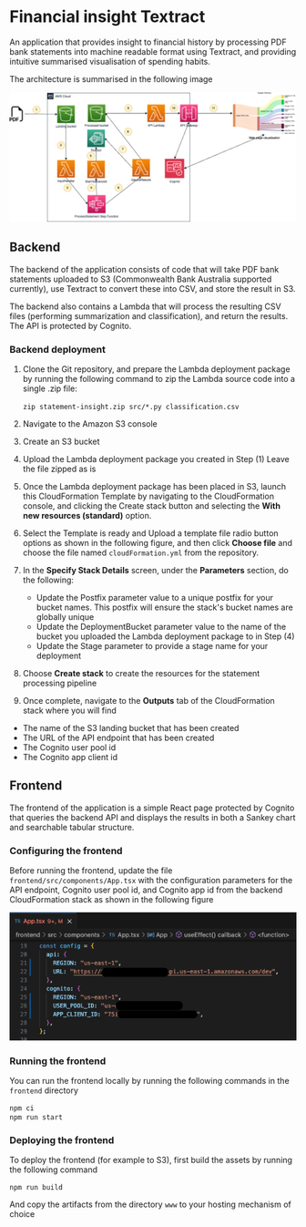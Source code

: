 # Financial insight Textract
An application that provides insight to financial history by processing PDF bank statements into machine readable format using Textract, and providing intuitive summarised visualisation of spending habits.

The architecture is summarised in the following image

![Architecture](img/architecture.png)


## Backend
The backend of the application consists of code that will take PDF bank statements uploaded to S3 (Commonwealth Bank Australia supported currently), use Textract to convert these into CSV, and store the result in S3.

The backend also contains a Lambda that will process the resulting CSV files (performing summarization and classification), and return the results. The API is protected by Cognito.

### Backend deployment 
1. Clone the Git repository, and prepare the Lambda deployment package by running the following command to zip the Lambda source code into a single .zip file:

    ```zip statement-insight.zip src/*.py classification.csv```

2. Navigate to the Amazon S3 console
3. Create an S3 bucket
4. Upload the Lambda deployment package you created in Step (1) Leave the file zipped as is
5. Once the Lambda deployment package has been placed in S3, launch this CloudFormation Template by navigating to the CloudFormation console, and clicking the Create stack button and selecting the **With new resources (standard)** option.
6. Select the Template is ready and Upload a template file radio button options as shown in the following figure, and then click **Choose file** and choose the file named `cloudFormation.yml` from the repository.
7. In the **Specify Stack Details** screen, under the **Parameters** section, do the following:
    * Update the Postfix parameter value to a unique postfix for your bucket names. This postfix will ensure the stack's bucket names are globally unique
    * Update the DeploymentBucket parameter value to the name of the bucket you uploaded the Lambda deployment package to in Step (4)
    * Update the Stage parameter to provide a stage name for your deployment

8. Choose **Create stack** to create the resources for the statement processing pipeline
9. Once complete, navigate to the **Outputs** tab of the CloudFormation stack where you will find
* The name of the S3 landing bucket that has been created
* The URL of the API endpoint that has been created
* The Cognito user pool id
* The Cognito app client id

## Frontend
The frontend of the application is a simple React page protected by Cognito that queries the backend API and displays the results in both a Sankey chart and searchable tabular structure.

### Configuring the frontend
Before running the frontend, update the file `frontend/src/components/App.tsx` with the configuration parameters for the API endpoint, Cognito user pool id, and Cognito app id from the backend CloudFormation stack as shown in the following figure

![Frontend Config](img/configure_frontend.png)

### Running the frontend
You can run the frontend locally by running the following commands in the `frontend` directory

```
npm ci
npm run start
```

### Deploying the frontend
To deploy the frontend (for example to S3), first build the assets by running the following command

```
npm run build
```

And copy the artifacts from the directory `www` to your hosting mechanism of choice
